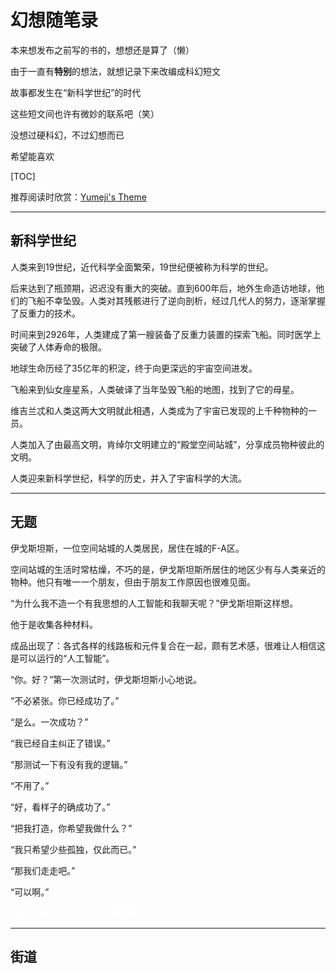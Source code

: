 # 幻想随笔录

本来想发布之前写的书的，想想还是算了（懒）

由于一直有**特别**的想法，就想记录下来改编成科幻短文

故事都发生在“新科学世纪”的时代

这些短文间也许有微妙的联系吧（笑）

没想过硬科幻，不过幻想而已

希望能喜欢

[TOC]

推荐阅读时欣赏：[Yumeji's Theme](https://music.163.com/#/song?id=5053626)

------

## 新科学世纪

人类来到19世纪，近代科学全面繁荣，19世纪便被称为科学的世纪。

后来达到了瓶颈期，迟迟没有重大的突破。直到600年后，地外生命造访地球，他们的飞船不幸坠毁。人类对其残骸进行了逆向剖析，经过几代人的努力，逐渐掌握了反重力的技术。

时间来到2926年，人类建成了第一艘装备了反重力装置的探索飞船。同时医学上突破了人体寿命的极限。

地球生命历经了35亿年的积淀，终于向更深远的宇宙空间进发。

飞船来到仙女座星系，人类破译了当年坠毁飞船的地图，找到了它的母星。

维吉兰忒和人类这两大文明就此相遇，人类成为了宇宙已发现的上千种物种的一员。

人类加入了由最高文明，肯绰尔文明建立的“殿堂空间站城”，分享成员物种彼此的文明。

人类迎来新科学世纪，科学的历史，并入了宇宙科学的大流。

------

## 无题

伊戈斯坦斯，一位空间站城的人类居民，居住在城的F-A区。

空间站城的生活时常枯燥，不巧的是，伊戈斯坦斯所居住的地区少有与人类亲近的物种。他只有唯一一个朋友，但由于朋友工作原因也很难见面。

“为什么我不造一个有我思想的人工智能和我聊天呢？”伊戈斯坦斯这样想。

他于是收集各种材料。

成品出现了：各式各样的线路板和元件复合在一起，颇有艺术感，很难让人相信这是可以运行的“人工智能”。

“你。好？”第一次测试时，伊戈斯坦斯小心地说。

“不必紧张。你已经成功了。”

“是么。一次成功？”

“我已经自主纠正了错误。”

“那测试一下有没有我的逻辑。”

“不用了。”

“好，看样子的确成功了。”

“把我打造，你希望我做什么？”

“我只希望少些孤独，仅此而已。”

“那我们走走吧。”

“可以啊。”

<font color ="white">“不过让我先吃一下今天的氯丙嗪吧……”</font>

------

## 街道
